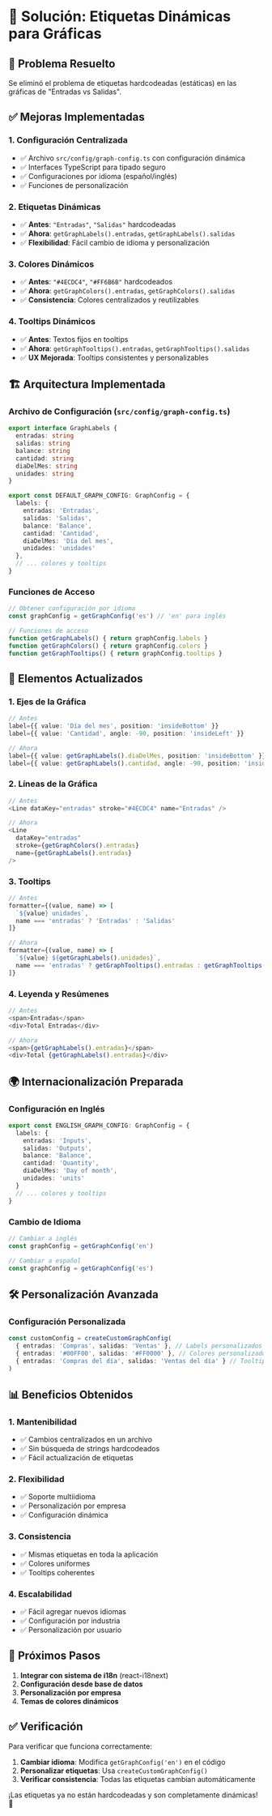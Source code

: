 # 🎯 Solución: Etiquetas Dinámicas para Gráficas

## 🎯 Problema Resuelto

Se eliminó el problema de etiquetas hardcodeadas (estáticas) en las gráficas de "Entradas vs Salidas".

## ✅ Mejoras Implementadas

### 1. **Configuración Centralizada**
- ✅ Archivo `src/config/graph-config.ts` con configuración dinámica
- ✅ Interfaces TypeScript para tipado seguro
- ✅ Configuraciones por idioma (español/inglés)
- ✅ Funciones de personalización

### 2. **Etiquetas Dinámicas**
- ✅ **Antes**: `"Entradas"`, `"Salidas"` hardcodeadas
- ✅ **Ahora**: `getGraphLabels().entradas`, `getGraphLabels().salidas`
- ✅ **Flexibilidad**: Fácil cambio de idioma y personalización

### 3. **Colores Dinámicos**
- ✅ **Antes**: `"#4ECDC4"`, `"#FF6B6B"` hardcodeados
- ✅ **Ahora**: `getGraphColors().entradas`, `getGraphColors().salidas`
- ✅ **Consistencia**: Colores centralizados y reutilizables

### 4. **Tooltips Dinámicos**
- ✅ **Antes**: Textos fijos en tooltips
- ✅ **Ahora**: `getGraphTooltips().entradas`, `getGraphTooltips().salidas`
- ✅ **UX Mejorada**: Tooltips consistentes y personalizables

## 🏗️ Arquitectura Implementada

### Archivo de Configuración (`src/config/graph-config.ts`)

```typescript
export interface GraphLabels {
  entradas: string
  salidas: string
  balance: string
  cantidad: string
  diaDelMes: string
  unidades: string
}

export const DEFAULT_GRAPH_CONFIG: GraphConfig = {
  labels: {
    entradas: 'Entradas',
    salidas: 'Salidas',
    balance: 'Balance',
    cantidad: 'Cantidad',
    diaDelMes: 'Día del mes',
    unidades: 'unidades'
  },
  // ... colores y tooltips
}
```

### Funciones de Acceso

```typescript
// Obtener configuración por idioma
const graphConfig = getGraphConfig('es') // 'en' para inglés

// Funciones de acceso
function getGraphLabels() { return graphConfig.labels }
function getGraphColors() { return graphConfig.colors }
function getGraphTooltips() { return graphConfig.tooltips }
```

## 🎨 Elementos Actualizados

### 1. **Ejes de la Gráfica**
```typescript
// Antes
label={{ value: 'Día del mes', position: 'insideBottom' }}
label={{ value: 'Cantidad', angle: -90, position: 'insideLeft' }}

// Ahora
label={{ value: getGraphLabels().diaDelMes, position: 'insideBottom' }}
label={{ value: getGraphLabels().cantidad, angle: -90, position: 'insideLeft' }}
```

### 2. **Líneas de la Gráfica**
```typescript
// Antes
<Line dataKey="entradas" stroke="#4ECDC4" name="Entradas" />

// Ahora
<Line 
  dataKey="entradas" 
  stroke={getGraphColors().entradas} 
  name={getGraphLabels().entradas} 
/>
```

### 3. **Tooltips**
```typescript
// Antes
formatter={(value, name) => [
  `${value} unidades`, 
  name === 'entradas' ? 'Entradas' : 'Salidas'
]}

// Ahora
formatter={(value, name) => [
  `${value} ${getGraphLabels().unidades}`, 
  name === 'entradas' ? getGraphTooltips().entradas : getGraphTooltips().salidas
]}
```

### 4. **Leyenda y Resúmenes**
```typescript
// Antes
<span>Entradas</span>
<div>Total Entradas</div>

// Ahora
<span>{getGraphLabels().entradas}</span>
<div>Total {getGraphLabels().entradas}</div>
```

## 🌍 Internacionalización Preparada

### Configuración en Inglés
```typescript
export const ENGLISH_GRAPH_CONFIG: GraphConfig = {
  labels: {
    entradas: 'Inputs',
    salidas: 'Outputs',
    balance: 'Balance',
    cantidad: 'Quantity',
    diaDelMes: 'Day of month',
    unidades: 'units'
  }
  // ... colores y tooltips
}
```

### Cambio de Idioma
```typescript
// Cambiar a inglés
const graphConfig = getGraphConfig('en')

// Cambiar a español
const graphConfig = getGraphConfig('es')
```

## 🛠️ Personalización Avanzada

### Configuración Personalizada
```typescript
const customConfig = createCustomGraphConfig(
  { entradas: 'Compras', salidas: 'Ventas' }, // Labels personalizados
  { entradas: '#00FF00', salidas: '#FF0000' }, // Colores personalizados
  { entradas: 'Compras del día', salidas: 'Ventas del día' } // Tooltips personalizados
)
```

## 📊 Beneficios Obtenidos

### 1. **Mantenibilidad**
- ✅ Cambios centralizados en un archivo
- ✅ Sin búsqueda de strings hardcodeados
- ✅ Fácil actualización de etiquetas

### 2. **Flexibilidad**
- ✅ Soporte multiidioma
- ✅ Personalización por empresa
- ✅ Configuración dinámica

### 3. **Consistencia**
- ✅ Mismas etiquetas en toda la aplicación
- ✅ Colores uniformes
- ✅ Tooltips coherentes

### 4. **Escalabilidad**
- ✅ Fácil agregar nuevos idiomas
- ✅ Configuración por industria
- ✅ Personalización por usuario

## 🚀 Próximos Pasos

1. **Integrar con sistema de i18n** (react-i18next)
2. **Configuración desde base de datos**
3. **Personalización por empresa**
4. **Temas de colores dinámicos**

## ✅ Verificación

Para verificar que funciona correctamente:

1. **Cambiar idioma**: Modifica `getGraphConfig('en')` en el código
2. **Personalizar etiquetas**: Usa `createCustomGraphConfig()`
3. **Verificar consistencia**: Todas las etiquetas cambian automáticamente

¡Las etiquetas ya no están hardcodeadas y son completamente dinámicas! 🎉 